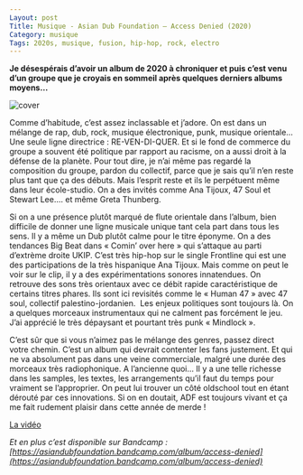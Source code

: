 ```yaml
---
Layout: post
Title: Musique - Asian Dub Foundation – Access Denied (2020)
Category: musique
Tags: 2020s, musique, fusion, hip-hop, rock, electro
---
```


**Je désespérais d’avoir un album de 2020 à chroniquer et puis c’est venu d’un groupe que je croyais en sommeil après quelques derniers albums moyens…**

![cover](https://filedn.eu/llqi9IBxlYouGRXYG2xlROb/img/2021/adf2020.jpg)

Comme d’habitude, c’est assez inclassable et j’adore. On est dans un mélange de rap, dub, rock, musique électronique, punk, musique orientale… Une seule ligne directrice : RE-VEN-DI-QUER. Et si le fond de commerce du groupe a souvent été politique par rapport au racisme, on a aussi droit à la défense de la planète. Pour tout dire, je n’ai même pas regardé la composition du groupe, pardon du collectif, parce que je sais qu’il n’en reste plus tant que ça des débuts. Mais l’esprit reste et ils le perpétuent même dans leur école-studio. On a des invités comme Ana Tijoux, 47 Soul et Stewart Lee…. et même Greta Thunberg.


Si on a une présence plutôt marqué de flute orientale dans l’album, bien difficile de donner une ligne musicale unique tant cela part dans tous les sens. Il y a même un Dub plutôt calme pour le titre éponyme. On a des tendances Big Beat dans « Comin’ over here » qui s’attaque au parti d’extrème droite UKIP. C’est très hip-hop sur le single Frontline qui est une des participations de la très hispanique Ana Tijoux. Mais comme on peut le voir sur le clip, il y a des expérimentations sonores innatendues. On retrouve des sons très orientaux avec ce débit rapide caractéristique de certains titres phares. Ils sont ici revisités comme le « Human 47 » avec 47 soul, collectif palestino-jordanien.  Les enjeux politiques sont toujours là. On a quelques morceaux instrumentaux qui ne calment pas forcément le jeu. J’ai apprécié le très dépaysant et pourtant très punk « Mindlock ».

C’est sûr que si vous n’aimez pas le mélange des genres, passez direct votre chemin. C’est un album qui devrait contenter les fans justement. Et qui ne va absolument pas dans une veine commerciale, malgré une durée des morceaux très radiophonique. A l’ancienne quoi… Il y a une telle richesse dans les samples, les textes, les arrangements qu’il faut du temps pour vraiment se l’approprier. On peut lui trouver un côté oldschool tout en étant dérouté par ces innovations. Si on en doutait, ADF est toujours vivant et ça me fait rudement plaisir dans cette année de merde !

[La vidéo](https://youtu.be/6rF2V_0Eth8)

*Et en plus c’est disponible sur Bandcamp : [https://asiandubfoundation.bandcamp.com/album/access-denied](https://asiandubfoundation.bandcamp.com/album/access-denied)*

